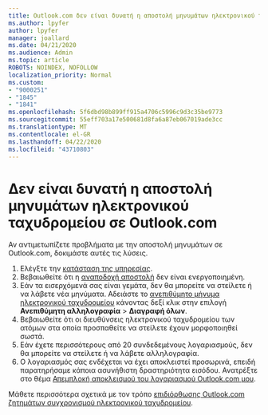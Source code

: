 ```yaml
---
title: Outlook.com δεν είναι δυνατή η αποστολή μηνυμάτων ηλεκτρονικού ταχυδρομείου
ms.author: lpyfer
author: lpyfer
manager: joallard
ms.date: 04/21/2020
ms.audience: Admin
ms.topic: article
ROBOTS: NOINDEX, NOFOLLOW
localization_priority: Normal
ms.custom:
- "9000251"
- "1845"
- "1841"
ms.openlocfilehash: 5f6dbd98b899ff915a4706c5996c9d3c35be9773
ms.sourcegitcommit: 55eff703a17e500681d8fa6a87eb067019ade3cc
ms.translationtype: MT
ms.contentlocale: el-GR
ms.lasthandoff: 04/22/2020
ms.locfileid: "43710803"
---
```

# <a name="unable-to-send-email-in-outlookcom"></a>Δεν είναι δυνατή η αποστολή μηνυμάτων ηλεκτρονικού ταχυδρομείου σε Outlook.com

Αν αντιμετωπίζετε προβλήματα με την αποστολή μηνυμάτων σε Outlook.com, δοκιμάστε αυτές τις λύσεις.

1. Ελέγξτε την [κατάσταση της υπηρεσίας](https://go.microsoft.com/fwlink/p/?linkid=837482). 
2. Βεβαιωθείτε ότι η [αναποδοχή αποστολή](https://outlook.live.com/mail/options/mail/messageContent/undoSend) δεν είναι ενεργοποιημένη.
3. Εάν τα εισερχόμενά σας είναι γεμάτα, δεν θα μπορείτε να στείλετε ή να λάβετε νέα μηνύματα. Αδειάστε το [ανεπιθύμητο μήνυμα ηλεκτρονικού ταχυδρομείου](https://outlook.live.com/mail/junkemail) κάνοντας δεξί κλικ στην επιλογή **Ανεπιθύμητη αλληλογραφία** > **Διαγραφή όλων**.
4. Βεβαιωθείτε ότι οι διευθύνσεις ηλεκτρονικού ταχυδρομείου των ατόμων στα οποία προσπαθείτε να στείλετε έχουν μορφοποιηθεί σωστά.
5. Εάν έχετε περισσότερους από 20 συνδεδεμένους λογαριασμούς, δεν θα μπορείτε να στείλετε ή να λάβετε αλληλογραφία.
6. Ο λογαριασμός σας ενδέχεται να έχει αποκλειστεί προσωρινά, επειδή παρατηρήσαμε κάποια ασυνήθιστη δραστηριότητα εισόδου. Ανατρέξτε στο θέμα [Απεμπλοκή αποκλεισμού του λογαριασμού Outlook.com μου](https://support.office.com/article/f4ad2701-d166-4d8b-8a6a-9af2a1f8a4c4).

Μάθετε περισσότερα σχετικά με τον τρόπο [επιδιόρθωσης Outlook.com ζητημάτων συγχρονισμού ηλεκτρονικού ταχυδρομείου](https://support.office.com/article/d39e3341-8d79-4bf1-b3c7-ded602233642).